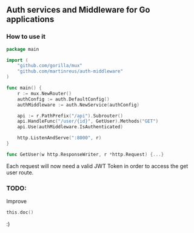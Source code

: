 ## Auth services and Middleware for Go applications

### How to use it

```go
package main

import (
    "github.com/gorilla/mux"
    "github.com/martinreus/auth-middleware"
)

func main() {
    r := mux.NewRouter()
    authConfig := auth.DefaultConfig()
    authMiddleware := auth.NewService(authConfig)

    api := r.PathPrefix("/api").Subrouter()
    api.HandleFunc("/user/{id}", GetUser).Methods("GET")
    api.Use(authMiddleware.IsAuthenticated)

    http.ListenAndServe(":8000", r)
}

func GetUser(w http.ResponseWriter, r *http.Request) {...}
```

Each request will now need a valid JWT Token in order to access the get user route.

### TODO:
Improve

```go 
this.doc()
```
:)
